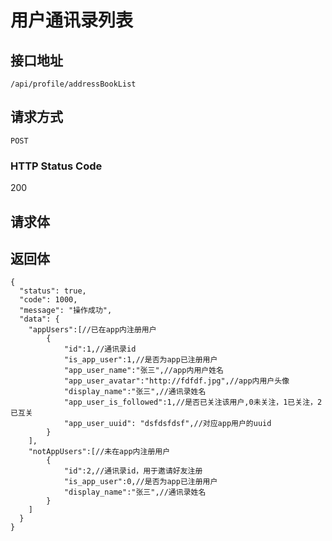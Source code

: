 # 用户通讯录列表

## 接口地址

`/api/profile/addressBookList`

## 请求方式

`POST`

### HTTP Status Code

200

## 请求体


## 返回体

```json5
{
  "status": true,
  "code": 1000,
  "message": "操作成功",
  "data": {
    "appUsers":[//已在app内注册用户
        {
            "id":1,//通讯录id
            "is_app_user":1,//是否为app已注册用户
            "app_user_name":"张三",//app内用户姓名
            "app_user_avatar":"http://fdfdf.jpg",//app内用户头像
            "display_name":"张三",//通讯录姓名
            "app_user_is_followed":1,//是否已关注该用户,0未关注，1已关注，2已互关
            "app_user_uuid": "dsfdsfdsf",//对应app用户的uuid
        }
    ],
    "notAppUsers":[//未在app内注册用户
        {
            "id":2,//通讯录id，用于邀请好友注册
            "is_app_user":0,//是否为app已注册用户
            "display_name":"张三",//通讯录姓名
        }
    ]
  }
}
``` 
